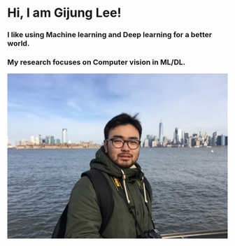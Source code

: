 # Hi, I am Gijung Lee!
### I like using Machine learning and Deep learning for a better world.
### My research focuses on Computer vision in ML/DL.

![img](/assets/IMG_1818.JPG)

